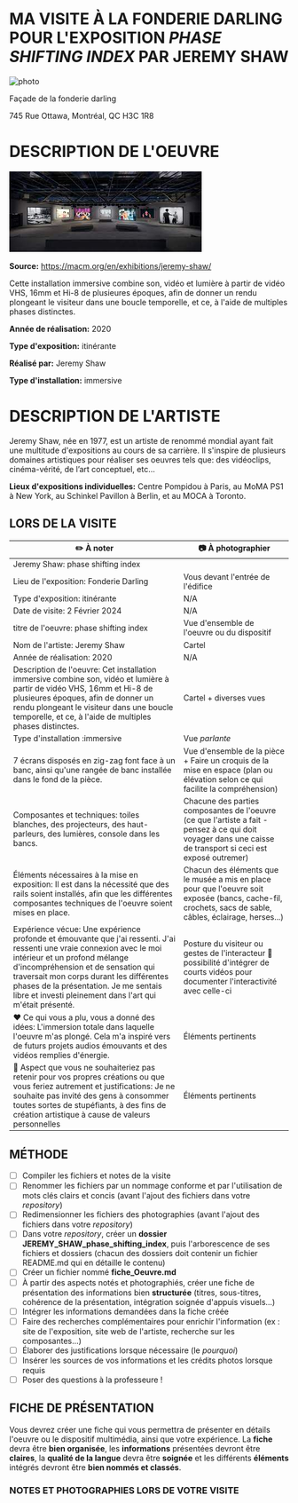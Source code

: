# MA VISITE À LA FONDERIE DARLING POUR L'EXPOSITION *PHASE SHIFTING INDEX* PAR JEREMY SHAW


![photo](media/jeremy_shaw_facade.JPG)

Façade de la fonderie darling

745 Rue Ottawa, Montréal, QC H3C 1R8

# DESCRIPTION DE L'OEUVRE

![photo](media/jeremy_shaw_exposition.JPG)

**Source:** <https://macm.org/en/exhibitions/jeremy-shaw/>

Cette installation immersive combine son, vidéo et lumière à partir de vidéo VHS, 16mm et Hi-8 de plusieures époques, afin de donner un rendu plongeant le visiteur dans une boucle temporelle, et ce, à l'aide de multiples phases distinctes.

**Année de réalisation:** 2020 

**Type d'exposition:** itinérante

**Réalisé par:** Jeremy Shaw

**Type d'installation:** immersive

# DESCRIPTION DE L'ARTISTE

Jeremy Shaw, née en 1977, est un artiste de renommé mondial ayant fait une multitude d'expositions au cours de sa carrière. Il s'inspire de plusieurs domaines artistiques pour réaliser ses oeuvres tels que: des vidéoclips, cinéma-vérité, de l’art conceptuel, etc...

**Lieux d'expositions individuelles:** Centre Pompidou à Paris, au MoMA PS1 à New York, au Schinkel Pavillon à Berlin, et au MOCA à Toronto.

## LORS DE LA VISITE

      
|:pencil2: À noter  | :camera: À photographier | 
| ---     | ---             | 
| Jeremy Shaw: phase shifting index  | 
| Lieu de l'exposition: Fonderie Darling  | Vous devant l'entrée de l'édifice| 
| Type d'exposition: itinérante   | N/A | 
| Date de visite: 2 Février 2024 | N/A           | 
| titre de l'oeuvre: phase shifting index  | Vue d'ensemble de l'oeuvre ou du dispositif  | 
| Nom de l'artiste: Jeremy Shaw    | Cartel         | 
| Année de réalisation: 2020     |   N/A        | 
| Description de l'oeuvre: Cet installation immersive combine son, vidéo et lumière à partir de vidéo VHS, 16mm et Hi-8 de plusieures époques, afin de donner un rendu plongeant le visiteur dans une boucle temporelle, et ce, à l'aide de multiples phases distinctes. | Cartel + diverses vues          | 
| Type d'installation :immersive| Vue *parlante*             | 
| 7 écrans disposés en zig-zag font face à un banc, ainsi qu'une rangée de banc installée dans le fond de la pièce. | Vue d'ensemble de la pièce + Faire un croquis de la mise en espace (plan ou élévation selon ce qui facilite la compréhension)        | 
| Composantes et techniques: toiles blanches, des projecteurs, des haut-parleurs, des lumières, console dans les bancs.    | Chacune des parties composantes de l'oeuvre (ce que l'artiste a fait - pensez à ce qui doit voyager dans une caisse de transport si ceci est exposé outremer)| 
| Éléments nécessaires à la mise en exposition: Il est dans la nécessité que des rails soient installés, afin que les différentes composantes techniques de l'oeuvre soient mises en place.    | Chacun des éléments que le musée a mis en place pour que l'oeuvre soit exposée (bancs, cache-fil, crochets, sacs de sable, câbles, éclairage, herses...)            | 
| Expérience vécue: Une expérience profonde et émouvante que j'ai ressenti. J'ai ressenti une vraie connexion avec le moi intérieur et un profond mélange d'incompréhension et de sensation qui traversait mon corps durant les différentes phases de la présentation. Je me sentais libre et investi pleinement dans l'art qui m'était présenté.    | Posture du visiteur ou gestes de l'interacteur :movie_camera: possibilité d'intégrer de courts vidéos pour documenter l'interactivité avec celle-ci        | 
| :heart: Ce qui vous a plu, vous a donné des idées: L'immersion totale dans laquelle l'oeuvre m'as plongé. Cela m'a inspiré vers de futurs projets audios émouvants et des vidéos remplies d'énergie.   | Éléments pertinents       | 
| :thinking: Aspect que vous ne souhaiteriez pas retenir pour vos propres créations ou que vous feriez autrement et justifications: Je ne souhaite pas invité des gens à consommer toutes sortes de stupéfiants, à des fins de création artistique à cause de valeurs personnelles    | Éléments pertinents      | 

## MÉTHODE
- [ ] Compiler les fichiers et notes de la visite 
- [ ] Renommer les fichiers par un nommage conforme et par l'utilisation de mots clés clairs et concis (avant l'ajout des fichiers dans votre *repository*)
- [ ] Redimensionner les fichiers des photographies (avant l'ajout des fichiers dans votre *repository*)
- [ ] Dans votre *repository*, créer un **dossier JEREMY_SHAW_phase_shifting_index**, puis l'arborescence de ses fichiers et dossiers (chacun des dossiers doit contenir un fichier README.md qui en détaille le contenu)
- [ ] Créer un fichier nommé **fiche_Oeuvre.md**
- [ ] À partir des aspects notés et photographiés, créer une fiche de présentation des informations bien **structurée** (titres, sous-titres, cohérence de la présentation, intégration soignée d'appuis visuels...)
- [ ] Intégrer les informations demandées dans la fiche créée
- [ ] Faire des recherches complémentaires pour enrichir l'information (ex : site de l'exposition, site web de l'artiste, recherche sur les composantes...)
- [ ] Élaborer des justifications lorsque nécessaire (le *pourquoi*)
- [ ] Insérer les sources de vos informations et les crédits photos lorsque requis
- [ ] Poser des questions à la professeure !

## FICHE DE PRÉSENTATION
Vous devrez créer une fiche qui vous permettra de présenter en détails l'oeuvre ou le dispositif multimédia, ainsi que votre expérience. La **fiche** devra être **bien organisée**, les **informations** présentées devront être **claires**, la **qualité de la langue** devra être **soignée** et les différents **éléments** intégrés devront être **bien nommés et classés**.

### NOTES ET PHOTOGRAPHIES LORS DE VOTRE VISITE

